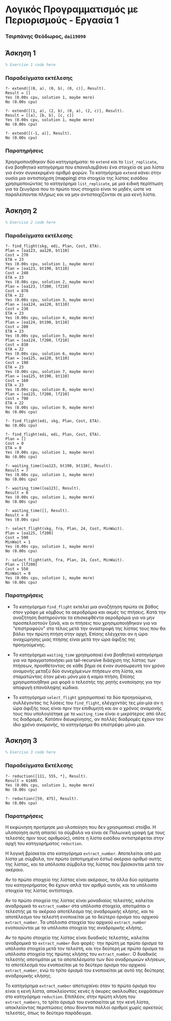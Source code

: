 # Λογικός Προγραμματισμός με Περιορισμούς - Εργασία 1

### Τσιρπάνης Θεόδωρος, `dai19090`

## Άσκηση 1

```prolog
% Exercise 1 code here
```

### Παραδείγματα εκτέλεσης

```
?- extend([(0, a), (0, b), (0, c)], Result).
Result = []
Yes (0.00s cpu, solution 1, maybe more)
No (0.00s cpu)

?- extend([(1, a), (2, b), (0, a), (2, c)], Result).
Result = [[a], [b, b], [c, c]]
Yes (0.00s cpu, solution 1, maybe more)
No (0.00s cpu)

?- extend([(-1, a)], Result).
No (0.00s cpu)
```

### Παρατηρήσεις

Χρησιμοποιήθηκαν δύο κατηγορήματα: το `extend` και το `list_replicate`, ένα βοηθητικό κατηγόρημα που επαναλαμβάνει ένα στοιχείο σε μια λίστα για έναν συγκεκριμένο αριθμό φορών. Το κατηγόρημα `extend` κάνει στην ουσία μια αντιστοίχιση (mapping) στα στοιχεία της λίστας εισόδου χρησιμοποιώντας το κατηγόρημα `list_replicate`, με μια ειδική περίπτωση για τα ζευγάρια που το πρώτο τους στοιχείο είναι το μηδέν, ώστε να παραλείπονται πλήρως και να μην αντιστοιχίζονται σε μια κενή λίστα.

## Άσκηση 2

```prolog
% Exercise 2 code here
```

### Παραδείγματα εκτέλεσης

```
?- find_flight(skg, edi, Plan, Cost, ETA).
Plan = [oa123, aa120, bt110]
Cost = 270
ETA = 23
Yes (0.00s cpu, solution 1, maybe more)
Plan = [oa123, bt190, bt110]
Cost = 240
ETA = 23
Yes (0.00s cpu, solution 2, maybe more)
Plan = [oa123, lf200, lf210]
Cost = 870
ETA = 22
Yes (0.00s cpu, solution 3, maybe more)
Plan = [oa124, aa120, bt110]
Cost = 230
ETA = 23
Yes (0.00s cpu, solution 4, maybe more)
Plan = [oa124, bt190, bt110]
Cost = 200
ETA = 23
Yes (0.00s cpu, solution 5, maybe more)
Plan = [oa124, lf200, lf210]
Cost = 830
ETA = 22
Yes (0.00s cpu, solution 6, maybe more)
Plan = [oa125, aa120, bt110]
Cost = 190
ETA = 23
Yes (0.00s cpu, solution 7, maybe more)
Plan = [oa125, bt190, bt110]
Cost = 160
ETA = 23
Yes (0.00s cpu, solution 8, maybe more)
Plan = [oa125, lf200, lf210]
Cost = 790
ETA = 22
Yes (0.00s cpu, solution 9, maybe more)
No (0.00s cpu)

?- find_flight(edi, skg, Plan, Cost, ETA).
No (0.00s cpu)

?- find_flight(edi, edi, Plan, Cost, ETA).
Plan = []
Cost = 0
ETA = 0
Yes (0.00s cpu, solution 1, maybe more)
No (0.00s cpu)
```

```
?- waiting_time([oa123, bt190, bt110], Result).
Result = 7
Yes (0.00s cpu, solution 1, maybe more)
No (0.00s cpu)

?- waiting_time([oa123], Result).
Result = 0
Yes (0.00s cpu, solution 1, maybe more)
No (0.00s cpu)

?- waiting_time([], Result).
Result = 0
Yes (0.00s cpu)
```

```
?- select_flight(skg, fra, Plan, 24, Cost, MinWait).
Plan = [oa125, lf200]
Cost = 590
MinWait = 1
Yes (0.00s cpu, solution 1, maybe more)
No (0.00s cpu)

?- select_flight(ath, fra, Plan, 24, Cost, MinWait).
Plan = [lf200]
Cost = 550
MinWait = 0
Yes (0.00s cpu, solution 1, maybe more)
No (0.00s cpu)
```

### Παρατηρήσεις

* Το κατηγόρημα `find_flight` εκτελεί μια αναζήτηση πρώτα σε βάθος στον γράφο με κόμβους τα αεροδρόμια και ακμές τις πτήσεις. Κατά την αναζήτηση διατηρούνται τα επισκεφθέντα αεροδρόμια για να μην προσπελαστούν ξανά, και οι πτήσεις που χρησιμοποιήθηκαν για να "επιστραφούν" στο τέλος μετά την αναστροφή της λίστας τους που θα βάλει την πρώτη πτήση στην αρχή. Επίσης ελέγχεται αν η ώρα αναχώρησης μιας πτήσης είναι μετά την ώρα άφιξης της προηγούμενης.

* Το κατηγόρημα `waiting_time` χρησιμοποιεί ένα βοηθητικό κατηγόρημα για να πραγματοποιήσει μια tail-recursive διάσχιση της λίστας των πτήσεων, προσθέτοντας σε κάθε βήμα σε έναν συσσωρευτή τον χρόνο αναμονής μεταξύ δύο συνεχόμενων πτήσεων στη λίστα, και σταματώντας όταν μένει μόνο μία ή καμία πτήση. Επίσης χρησιμοποιήθηκε μια φορά ο τελεστής της ρητής ενοποίησης για την αποφυγή επανάληψης κώδικα.

* Το κατηγόρημα `select_flight` χρησιμοποιεί τα δύο προηγούμενα, συλλέγοντας τις λύσεις του `find_flight`, ελέγχοντάς τες μία-μία αν η ώρα άφιξής τους είναι πριν την επιθυμητή και αν ο χρόνος αναμονής τους που υπολογίστηκε με το `waiting_time` είναι ο μικρότερος από όλες τις διαδρομές. Κατόπιν διευκρίνησης, αν πολλές διαδρομές έχουν τον ίδιο χρόνο αναμονής, το κατηγόρημα θα επιστρέφει μόνο μία.

## Άσκηση 3

```prolog
% Exercise 3 code here
```

### Παραδείγματα Εκτέλεσης

```
?- reduction([111, 555, *], Result).
Result = 61605
Yes (0.00s cpu, solution 1, maybe more)
No (0.00s cpu)

?- reduction([59, 475], Result).
No (0.00s cpu)
```

### Παρατηρήσεις

Η εκφώνηση προτίμησε μια υλοποίηση που δεν χρησιμοποιεί στοίβα. Η υλοποίηση αυτή απαιτεί τα σύμβολα να είναι σε Πολωνική γραφή (με τους τελεστές _πριν_ τους αριθμούς), οπότε η λίστα εισόδου αντιστρέφεται στην αρχή του κατηγορήματος `reduction`.

Η λογική βρίσκεται στο κατηγόρημα `extract_number`. Αποτελείται από μια λίστα με σύμβολα, τον πρώτο (αποτιμημένο έστω) ακέραιο αριθμό αυτής της λίστας, και τα υπόλοιπα σύμβολα της λίστας που βρίσκονται μετά τον ακέραιο.

Αν το πρώτο στοιχείο της λίστας είναι ακέραιος, τα άλλα δύο ορίσματα του κατηγορήματος θα έχουν απλά τον αριθμό αυτόν, και τα υπόλοιπα στοιχεία της λίστας αντίστοιχα.

Αν το πρώτο στοιχείο της λίστας είναι μοναδιαίος τελεστής, καλείται αναδρομικά το `extract_number` στα υπόλοιπα στοιχεία, αποτιμάται ο τελεστής με το ακέραιο αποτέλεσμα της αναδρομικής κλήσης, και το αποτέλεσμα του τελεστή ενοποιείται με το δεύτερο όρισμα του αρχικού `extract_number`. Τα υπόλοιπα στοιχεία του αρχικού `extract_number` ενοποιούνται με τα υπόλοιπα στοιχεία της αναδρομικής κλήσης.

Αν το πρώτο στοιχείο της λίστας είναι δυαδικός τελεστής, καλείται αναδρομικά το `extract_number` δυο φορές· την πρώτη με πρώτο όρισμα τα υπόλοιπα στοιχεία μετά τον τελεστή, και την δεύτερη με πρώτο όρισμα τα υπόλοιπα στοιχεία της πρώτης κλήσης του `extract_number`. Ο δυαδικός τελεστής αποτιμάται με τα αποτελέσματα των δύο αναδρομικών κλήσεων, το αποτέλεσμά του ενοποιείται με το δεύτερο όρισμα του αρχικού `extract_number`, ενώ το τρίτο όρισμά του ενοποιείται με αυτό της δεύτερης αναδρομικής κλήσης.

Το κατηγόρημα `extract_number` αποτυχαίνει όταν το πρώτο όρισμά του είναι η κενή λίστα, αποκλείοντας κενές ή άκυρες ακολουθίες εκφράσεων στο κατηγόρημα `reduction`. Επιπλέον, στην πρώτη κλήση του `extract_numbers`, το τρίτο όρισμά του ενοποιείται με την κενή λίστα, αποκλείοντας περιπτώσεις όπου δίνονται πολλοί αριθμοί χωρίς αρκετούς τελεστές, όπως το δεύτερο παράδειγμα.
